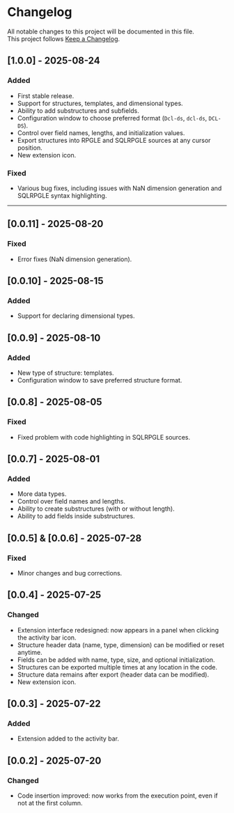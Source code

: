 # Changelog

All notable changes to this project will be documented in this file.  
This project follows [Keep a Changelog](https://keepachangelog.com/en/1.0.0/).

## [1.0.0] - 2025-08-24
### Added
- First stable release.
- Support for structures, templates, and dimensional types.
- Ability to add substructures and subfields.
- Configuration window to choose preferred format (`Dcl-ds`, `dcl-ds`, `DCL-DS`).
- Control over field names, lengths, and initialization values.
- Export structures into RPGLE and SQLRPGLE sources at any cursor position.
- New extension icon.

### Fixed
- Various bug fixes, including issues with NaN dimension generation and SQLRPGLE syntax highlighting.

---

## [0.0.11] - 2025-08-20
### Fixed
- Error fixes (NaN dimension generation).

## [0.0.10] - 2025-08-15
### Added
- Support for declaring dimensional types.

## [0.0.9] - 2025-08-10
### Added
- New type of structure: templates.
- Configuration window to save preferred structure format.

## [0.0.8] - 2025-08-05
### Fixed
- Fixed problem with code highlighting in SQLRPGLE sources.

## [0.0.7] - 2025-08-01
### Added
- More data types.
- Control over field names and lengths.
- Ability to create substructures (with or without length).
- Ability to add fields inside substructures.

## [0.0.5] & [0.0.6] - 2025-07-28
### Fixed
- Minor changes and bug corrections.

## [0.0.4] - 2025-07-25
### Changed
- Extension interface redesigned: now appears in a panel when clicking the activity bar icon.
- Structure header data (name, type, dimension) can be modified or reset anytime.
- Fields can be added with name, type, size, and optional initialization.
- Structures can be exported multiple times at any location in the code.
- Structure data remains after export (header data can be modified).
- New extension icon.

## [0.0.3] - 2025-07-22
### Added
- Extension added to the activity bar.

## [0.0.2] - 2025-07-20
### Changed
- Code insertion improved: now works from the execution point, even if not at the first column.
